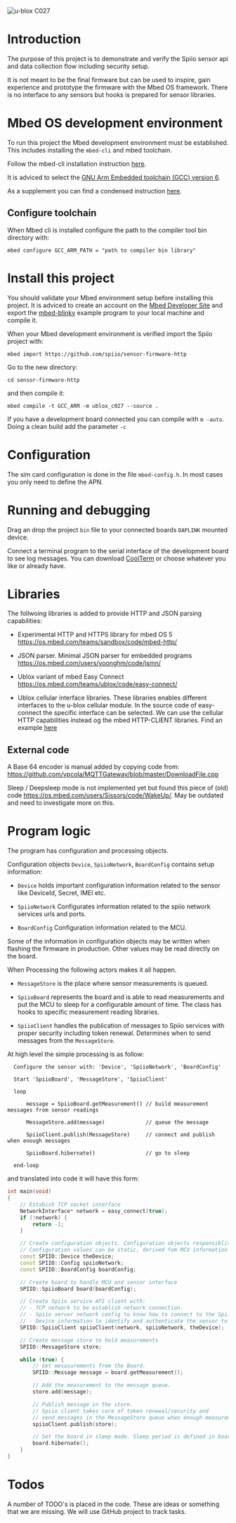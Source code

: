 ![u-blox C027](board.png)

# Introduction

The purpose of this project is to demonstrate and verify the Spiio sensor api and data collection flow including security setup.

It is not meant to be the final firmware but can be used to inspire, gain experience and prototype the firmware with the Mbed OS framework. There is no interface to any sensors but hooks is prepared for sensor libraries.

# Mbed OS development environment

To run this project the Mbed development environment must be established. This includes installing the `mbed-cli` and mbed toolchain.

Follow the mbed-cli installation instruction [here](https://os.mbed.com/docs/v5.6/tools/setup.html/).

It is adviced to select the [GNU Arm Embedded toolchain (GCC) version 6](https://developer.arm.com/open-source/gnu-toolchain/gnu-rm/downloads).

As a supplement you can find a condensed instruction [here](http://grbd.github.io/posts/2016/11/06/using-the-mbed-cli/).

## Configure toolchain

When Mbed cli is installed configure the path to the compiler tool bin directory with:

```
mbed configure GCC_ARM_PATH = "path to compiler bin library"
```

# Install this project

You should validate your Mbed environment setup before installing this project. It is adviced to create an account on the [Mbed Developer Site](https://os.mbed.com/) and export the [mbed-blinky](https://github.com/ARMmbed/mbed-os-example-blinky) example program to your local machine and compile it.

When your Mbed development environment is verified import the Spiio project with:

`mbed import https://github.com/spiio/sensor-firmware-http`

Go to the new directory:

`cd sensor-firmware-http`

and then compile it:

`mbed compile -t GCC_ARM -m ublox_c027 --source .`

If you have a development board connected you can compile with `m -auto`.
Doing a clean build add the parameter `-c`

# Configuration

The sim card configuration is done in the file `mbed-config.h`. In most cases you only need to define the APN.

# Running and debugging

Drag an drop the project `bin` file to your connected boards `DAPLINK` mounted device.

Connect a terminal program to the serial interface of the development board to see log messages.
You can download [CoolTerm](http://freeware.the-meiers.org/) or choose whatever you like or already have.

# Libraries

The follwoing libraries is added to provide HTTP and JSON parsing capabilities:

* Experimental HTTP and HTTPS library for mbed OS 5
  https://os.mbed.com/teams/sandbox/code/mbed-http/

* JSON parser. Minimal JSON parser for embedded programs
  https://os.mbed.com/users/yoonghm/code/jsmn/

* Ublox variant of mbed Easy Connect
  https://os.mbed.com/teams/ublox/code/easy-connect/

* Ublox cellular interface libraries. These libraries enables different interfaces to the u-blox cellular module. In the source code of easy-connect the specific interface can be selected.  We can use the cellular HTTP capabilities instead og the mbed HTTP-CLIENT libraries. Find an example [here](https://os.mbed.com/teams/ublox/code/example-ublox-at-cellular-interface-ext/file/e1b6cd53333f/main.cpp/)

## External code

A Base 64 encoder is manual added by copying code from: https://github.com/vpcola/MQTTGateway/blob/master/DownloadFile.cpp

Sleep / Deepsleep mode is not implemented yet but found this piece of (old) code https://os.mbed.com/users/Sissors/code/WakeUp/. May be outdated and need to investigate more on this.

# Program logic

The program has configuration and processing objects.

Configuration objects `Device`, `SpiioNetwork`, `BoardConfig` contains setup information:

* `Device` holds important configuration information related to the sensor like DeviceId, Secret, IMEI etc.

* `SpiioNetwork` Configurates information related to the spiio network services urls and ports.

* `BoardConfig` Configuration information related to the MCU.

Some of the information in configuration objects may be written when flashing the firmware in production.
Other values may be read directly on the board.

When Processing the following actors makes it all happen.

* `MessageStore` is the place where sensor measurements is queued.

* `SpiioBoard` represents the board and is able to read measurements and put the MCU to sleep for a configurable amount of time. The class has hooks to specific measurement reading libraries.

* `SpiioClient` handles the publication of messages to Spiio services with proper security including token renewal. Determines when to send messages from the `MessageStore`.

At high level the simple processing is as follow:

```
  Configure the sensor with: 'Device', 'SpiioNetwork', 'BoardConfig'

  Start 'SpiioBoard', 'MessageStore', 'SpiioClient'

  loop

      message = SpiioBoard.getMeasurement() // build measurement messages from sensor readings

      MessageStore.add(message)             // queue the message

      SpiioClient.publish(MessageStore)     // connect and publish when enough messages

      SpiioBoard.hibernate()                // go to sleep

  end-loop
```

and translated into code it will have this form:

```C++
int main(void)
{
    // Estabish TCP socket interface
    NetworkInterface* network = easy_connect(true);
    if (!network) {
        return -1;
    }

    // Create configuration objects. Configuration objects responsiblity is to create the environment to the processing objects.
    // Configuration values can be static, derived fom MCU information or supplied during factory flash of firmware.
    const SPIIO::Device theDevice;
    const SPIIO::Config spiioNetwork;
    const SPIIO::BoardConfig boardConfig;

    // Create board to handle MCU and sensor interface
    SPIIO::SpiioBoard board(boardConfig);

    // Create Spiio service API client with:
    // - TCP network to be establish network connection.
    // - Spiio server network config to know how to connect to the Spiio services.
    // - Device information to identify and authenticate the sensor to the spiio services.
    SPIIO::SpiioClient spiioClient(network, spiioNetwork, theDevice);

    // Create message store to hold measurements
    SPIIO::MessageStore store;

    while (true) {
        // Get mesasurements from the Board.
        SPIIO::Message message = board.getMeasurement();

        // Add the measurement to the message queue.
        store.add(message);

        // Publish message in the store.
        // Spiio client takes care of token renewal/security and
        // send messages in the MessageStore queue when enough measurements.
        spiioClient.publish(store);

        // Set the board in sleep mode. Sleep period is defined in boardConfig..
        board.hibernate();
    }
}
```

# Todos

A number of TODO's is placed in the code. These are ideas or something that we are missing.
We will use GitHub project to track tasks.
